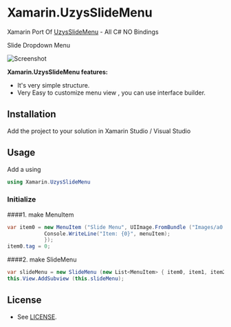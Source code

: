 Xamarin.UzysSlideMenu
=====================

Xamarin Port Of [UzysSlideMenu](https://github.com/uzysjung/UzysSlideMenu/) - All C# NO Bindings  

Slide Dropdown Menu

![Screenshot](https://github.com/uzysjung/UzysSlideMenu/raw/master/UzysSlideMenu.gif)

**Xamarin.UzysSlideMenu features:**

* It's very simple structure.
* Very Easy to customize menu view , you can use interface builder.  

## Installation
Add the project to your solution in Xamarin Studio / Visual Studio

## Usage

Add a using

``` csharp
using Xamarin.UzysSlideMenu
```

### Initialize
####1. make MenuItem

``` csharp
var item0 = new MenuItem ("Slide Menu", UIImage.FromBundle ("Images/a0.png"), (menuItem) => {
  			Console.WriteLine("Item: {0}", menuItem);
			});
item0.tag = 0;
```
####2. make SlideMenu
``` csharp
var slideMenu = new SlideMenu (new List<MenuItem> { item0, item1, item2 });
this.View.AddSubview (this.slideMenu);
```

## License

 - See [LICENSE](https://github.com/blounty/Xamarin.UzysSlideMenu/blob/master/LICENSE).
